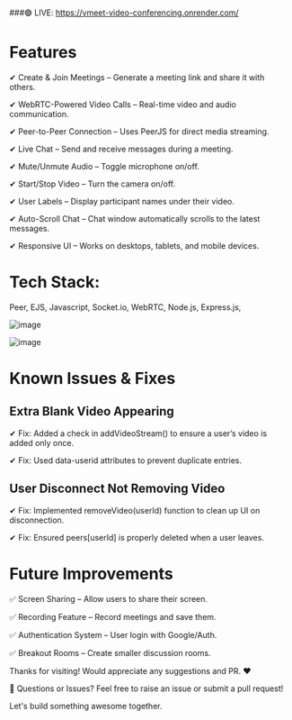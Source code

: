 ###🟢 LIVE:  https://vmeet-video-conferencing.onrender.com/


# Features
✔ Create & Join Meetings – Generate a meeting link and share it with others.

✔ WebRTC-Powered Video Calls – Real-time video and audio communication.

✔ Peer-to-Peer Connection – Uses PeerJS for direct media streaming.

✔ Live Chat – Send and receive messages during a meeting.

✔ Mute/Unmute Audio – Toggle microphone on/off.

✔ Start/Stop Video – Turn the camera on/off.

✔ User Labels – Display participant names under their video.

✔ Auto-Scroll Chat – Chat window automatically scrolls to the latest messages.

✔ Responsive UI – Works on desktops, tablets, and mobile devices.


# Tech Stack: 
Peer, EJS, Javascript, Socket.io, WebRTC, Node.js, Express.js, 


![image](https://github.com/user-attachments/assets/56e48573-e17b-409a-9e69-73e1f5767fd2)


![image](https://github.com/user-attachments/assets/6c4912f6-e047-4634-8778-3ca827877bf7)


# Known Issues & Fixes
## Extra Blank Video Appearing

✔ Fix: Added a check in addVideoStream() to ensure a user’s video is added only once.

✔ Fix: Used data-userid attributes to prevent duplicate entries.

## User Disconnect Not Removing Video

✔ Fix: Implemented removeVideo(userId) function to clean up UI on disconnection.

✔ Fix: Ensured peers[userId] is properly deleted when a user leaves.

# Future Improvements
✅ Screen Sharing – Allow users to share their screen.

✅ Recording Feature – Record meetings and save them.

✅ Authentication System – User login with Google/Auth.

✅ Breakout Rooms – Create smaller discussion rooms.

Thanks for visiting! Would appreciate any suggestions and PR. ❤

💬 Questions or Issues?
Feel free to raise an issue or submit a pull request!

Let's build something awesome together.

